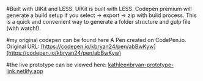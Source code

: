 
#Built with UIKit and LESS. UIKit is built with LESS. Codepen premium will generate a build setup if you select -> export -> zip with build process. This is a quick and convenient way to generate a folder structure and gulp file (with watch!). 

#my original codepen can be found here
A Pen created on CodePen.io. Original URL: [https://codepen.io/kbryan24/pen/abBwKyw](https://codepen.io/kbryan24/pen/abBwKyw)

#the live prototype can be viewed here: 
[kathleenbryan-prototype-link.netlify.app](kathleenbryan-prototype-link.netlify.app)

